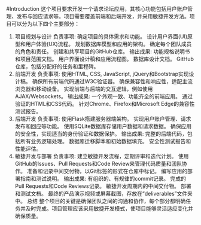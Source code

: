 #Introduction
这个项目要求开发一个请求论坛应用，其核心功能包括用户账户管理、发布与回应请求等。项目需要覆盖前端和后端开发，并采用敏捷开发方法。项目可以分为以下四个主要部分：

1. 项目规划与设计
负责事项:
确定项目的具体需求和功能。
设计用户界面(UI)原型和用户体验(UX)流程。
规划数据库模型和应用的架构。
确定每个团队成员的角色和责任。
创建和共享项目的GitHub仓库。
输出成果:
功能规格说明书和项目范围文档。
用户界面设计稿和应用流程图。
数据库设计文档。
GitHub仓库，包括分配好的任务和里程碑。
2. 前端开发
负责事项:
使用HTML, CSS, JavaScript, jQuery和Bootstrap实现设计稿。
确保所有前端代码通过W3C验证器。
确保兼容性和响应性，适配主流浏览器和移动设备。
实现前端与后端的交互逻辑，例如使用AJAX/Websockets。
输出成果:
一个外观一致、功能齐全的前端应用。
通过验证的HTML和CSS代码。
针对Chrome、Firefox和Microsoft Edge的兼容性测试报告。
3. 后端开发
负责事项:
使用Flask搭建服务器端架构。
实现用户账户管理、请求发布和回应等功能。
使用SQLite数据库存储用户数据和请求数据。
确保应用的安全性，实现适当的身份验证和数据保护。
输出成果:
完整的后端代码，包括所有业务逻辑处理。
数据库迁移脚本和初始数据填充。
安全性测试报告和性能评估。
4. 敏捷开发与部署
负责事项:
建立敏捷开发流程，定期评审和迭代计划。
使用GitHub的Issues、Pull Requests和Code Review来管理代码质量和团队协作。
准备和记录中间交付物，以Git标签的形式在仓库中标记。
编写应用的部署指南和测试说明。
输出成果:
有组织的、有规律的commit记录。
完成的Pull Requests和Code Reviews记录。
敏捷开发周期内的中间交付物。
部署和测试文档。
最终的产品演示视频或屏幕截图，存放在“deliverables”文件夹中。
总结
整个项目的关键是确保团队之间的沟通和协作，每个部分都明确任务并及时完成。项目管理应该采用敏捷开发模式，使项目能够灵活适应变化并确保质量。
